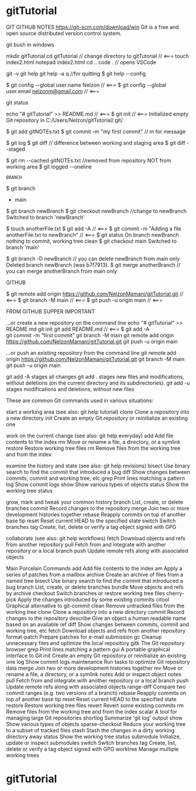 # gitTutorial

GIT GITHUB NOTES
https://git-scm.com/download/win
Git is a free and open source distributed version control system.

git bush in windows

mkdir gitTutorial
cd gitTutorial // change directory to gitTutorial   // <===
touch index2.html
notepad index2.html
cd ..
code . // opens VSCode

git -v
git help
git help -a
q //for quitting
$ git help --config


$ git config --global user.name Nelzon              // <=== 
$ git config --global user.email nelzonm@gmail.com  // <=== 

git status

echo "# gitTutorial" >> README.md                   // <=== 
$ git init                                          // <===
Initialized empty Git repository in C:/Users/Nelzon/gitTutorial/.git/
 
$ git add gitNOTEs.txt
$ git commit -m "my first commit" // m for message

$ git log
$ git diff // difference between working and staging area
$ git diff --staged

$ git rm --cached gitNOTEs.txt //removed from repository NOT from working area
$ git logged --oneline  

	BRANCH
$ git branch
* main

$ git branch newBranch
$ git checkout newBranch //change to newBranch
Switched to branch 'newBranch'

$ touch anotherFile.txt
$ git add -A                                        // <===
$ git commit -m "Adding a file anotherFile.txt to newBranch"    // <===
$ git status
On branch newBranch
nothing to commit, working tree clean
$ git checkout main
Switched to branch 'main'

$ git branch -D newBranch   // you can delete newBranch from main only
Deleted branch newBranch (was b7f7913).
$ git merge anotherBranch   // you can merge anotherBranch from main only





GITHUB 

$ git remote add origin https://github.com/NelzonMamani/gitTutorial.git     // <===
$ git branch -M main                                                        // <===
$ git push -u origin main                                                   // <===


FROM GITHUB SUPPER IMPORTANT

…or create a new repository on the command line
echo "# gitTutorial" >> README.md
git init
git add README.md                                       // <=== $ git add -A   
git commit -m "first commit"
git branch -M main
git remote add origin https://github.com/NelzonMamani/gitTutorial.git
git push -u origin main

…or push an existing repository from the command line
git remote add origin https://github.com/NelzonMamani/gitTutorial.git
git branch -M main
git push -u origin main



git add -A stages all changes
git add . stages new files and modifications, without deletions (on the current directory and its subdirectories).
git add -u stages modifications and deletions, without new files



These are common Git commands used in various situations:

start a working area (see also: git help tutorial)
   clone     Clone a repository into a new directory
   init      Create an empty Git repository or reinitialize an existing one

work on the current change (see also: git help everyday)
   add       Add file contents to the index
   mv        Move or rename a file, a directory, or a symlink
   restore   Restore working tree files
   rm        Remove files from the working tree and from the index

examine the history and state (see also: git help revisions)
   bisect    Use binary search to find the commit that introduced a bug
   diff      Show changes between commits, commit and working tree, etc
   grep      Print lines matching a pattern
   log       Show commit logs
   show      Show various types of objects
   status    Show the working tree status

grow, mark and tweak your common history
   branch    List, create, or delete branches
   commit    Record changes to the repository
   merge     Join two or more development histories together
   rebase    Reapply commits on top of another base tip
   reset     Reset current HEAD to the specified state
   switch    Switch branches
   tag       Create, list, delete or verify a tag object signed with GPG

collaborate (see also: git help workflows)
   fetch     Download objects and refs from another repository
   pull      Fetch from and integrate with another repository or a local branch
   push      Update remote refs along with associated objects




Main Porcelain Commands
   add                     Add file contents to the index
   am                      Apply a series of patches from a mailbox
   archive                 Create an archive of files from a named tree
   bisect                  Use binary search to find the commit that introduced a bug
   branch                  List, create, or delete branches
   bundle                  Move objects and refs by archive
   checkout                Switch branches or restore working tree files
   cherry-pick             Apply the changes introduced by some existing commits
   citool                  Graphical alternative to git-commit
   clean                   Remove untracked files from the working tree
   clone                   Clone a repository into a new directory
   commit                  Record changes to the repository
   describe                Give an object a human readable name based on an available ref
   diff                    Show changes between commits, commit and working tree, etc
   fetch                   Download objects and refs from another repository
   format-patch            Prepare patches for e-mail submission
   gc                      Cleanup unnecessary files and optimize the local repository
   gitk                    The Git repository browser
   grep                    Print lines matching a pattern
   gui                     A portable graphical interface to Git
   init                    Create an empty Git repository or reinitialize an existing one
   log                     Show commit logs
   maintenance             Run tasks to optimize Git repository data
   merge                   Join two or more development histories together
   mv                      Move or rename a file, a directory, or a symlink
   notes                   Add or inspect object notes
   pull                    Fetch from and integrate with another repository or a local branch
   push                    Update remote refs along with associated objects
   range-diff              Compare two commit ranges (e.g. two versions of a branch)
   rebase                  Reapply commits on top of another base tip
   reset                   Reset current HEAD to the specified state
   restore                 Restore working tree files
   revert                  Revert some existing commits
   rm                      Remove files from the working tree and from the index
   scalar                  A tool for managing large Git repositories
   shortlog                Summarize 'git log' output
   show                    Show various types of objects
   sparse-checkout         Reduce your working tree to a subset of tracked files
   stash                   Stash the changes in a dirty working directory away
   status                  Show the working tree status
   submodule               Initialize, update or inspect submodules
   switch                  Switch branches
   tag                     Create, list, delete or verify a tag object signed with GPG
   worktree                Manage multiple working trees













# gitTutorial
